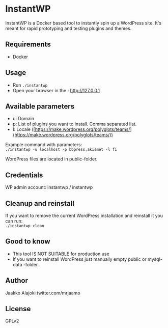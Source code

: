 # InstantWP

InstantWP is a Docker based tool to instantly spin up a WordPress site. It's meant for rapid prototyping and testing plugins and themes.

## Requirements

- Docker

## Usage

- Run `./instantwp`
- Open your browser in the : http://127.0.0.1

## Available parameters

- u: Domain
- p: List of plugins you want to install. Comma separated list.
- l: Locale ([https://make.wordpress.org/polyglots/teams/](https://make.wordpress.org/polyglots/teams/))

Example command with parameters:  
`./instantwp -u localhost -p bbpress,akismet -l fi`

WordPress files are located in public-folder.

## Credentials

WP admin account: instantwp / instantwp

## Cleanup and reinstall

If you want to remove the current WordPress installation and reinstall it you can run:  
`./instantwp clean`

## Good to know

- This tool IS NOT SUITABLE for production use
- If you want to reinstall WordPress just manually empty public or mysql-data -folder.

## Author

Jaakko Alajoki
twitter.com/mrjaamo

## License

GPLv2
